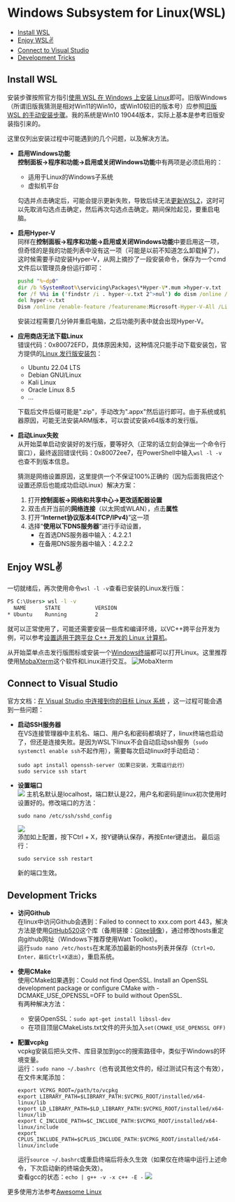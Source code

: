 
# Windows Subsystem for Linux(WSL)

- [Install WSL](#install-wsl)
- [Enjoy WSL✌️](#enjoy-wsl️)
- [Connect to Visual Studio](#connect-to-visual-studio)
- [Development Tricks](#development-tricks)


## Install WSL

安装步骤按照官方指引[使用 WSL 在 Windows 上安装 Linux](https://learn.microsoft.com/zh-cn/windows/wsl/install)即可。旧版Windows（所谓旧版我猜测是相对Win11的Win10，或Win10较旧的版本号）应参照[旧版 WSL 的手动安装步骤](https://learn.microsoft.com/zh-cn/windows/wsl/install-manual)。我的系统是Win10 19044版本，实际上基本是参考旧版安装指引来的。

这里仅列出安装过程中可能遇到的几个问题，以及解决方法。

- **启用Windows功能**   
    **控制面板->程序和功能->启用或关闭Windows功能**中有两项是必须启用的：
    - 适用于Linux的Windows子系统
    - 虚拟机平台

    勾选并点击确定后，可能会提示更新失败，导致后续无法[更新WSL2](https://learn.microsoft.com/zh-cn/windows/wsl/install-manual#step-4---download-the-linux-kernel-update-package)，这时可以先取消勾选点击确定，然后再次勾选点击确定。期间保险起见，要重启电脑。

- **启用Hyper-V**   
    同样在**控制面板->程序和功能->启用或关闭Windows功能**中要启用这一项，但奇怪的是我的功能列表中没有这一项（可能是以前不知道怎么卸载掉了），这时候需要手动安装Hyper-V，从网上摘抄了一段安装命令，保存为一个cmd文件后以管理员身份运行即可：
    ``` cmd
    pushd "%~dp0"
    dir /b %SystemRoot%\servicing\Packages\*Hyper-V*.mum >hyper-v.txt
    for /f %%i in ('findstr /i . hyper-v.txt 2^>nul') do dism /online /norestart /add-package:"%SystemRoot%\servicing\Packages\%%i"
    del hyper-v.txt
    Dism /online /enable-feature /featurename:Microsoft-Hyper-V-All /LimitAccess /ALL
    ```
    安装过程需要几分钟并重启电脑，之后功能列表中就会出现Hyper-V。

- **应用商店无法下载Linux**     
    错误代码：0x80072EFD，具体原因未知，这种情况只能手动下载安装包，官方提供的[Linux 发行版安装包](https://learn.microsoft.com/zh-cn/windows/wsl/install-manual#downloading-distributions)：
    - Ubuntu 22.04 LTS
    - Debian GNU/Linux
    - Kali Linux
    - Oracle Linux 8.5
    - ...
    
    下载后文件后缀可能是".zip"，手动改为".appx"然后运行即可。由于系统或机器原因，可能无法安装ARM版本，可以尝试安装x64版本的发行版。

- **启动Linux失败**     
    从开始菜单启动安装好的发行版，要等好久（正常的话立刻会弹出一个命令行窗口），最终返回错误代码：0x80072ee7，在PowerShell中输入`wsl -l -v`也查不到版本信息。  

    猜测是网络设置原因，这里提供一个不保证100%正确的（因为后面我把这个设置还原后也能成功启动Linux）解决方案：
    1. 打开**控制面板->网络和共享中心->更改适配器设置**
    2. 双击点开当前的**网络连接**（以太网或WLAN），点击**属性**
    3. 打开“**Internet协议版本4(TCP/IPv4)**”这一项
    4. 选择“**使用以下DNS服务器**”进行手动设置，
        - 在首选DNS服务器中输入：4.2.2.1
        - 在备用DNS服务器中输入：4.2.2.2

## Enjoy WSL✌️
一切就绪后，再次使用命令`wsl -l -v`查看已安装的Linux发行版：
``` cmd
PS C:\Users> wsl -l -v
  NAME      STATE           VERSION
* Ubuntu    Running         2
```
就可以正常使用了，可能还需要安装一些库和编译环境，以VC++跨平台开发为例，可以参考[设置适用于跨平台 C++ 开发的 Linux 计算机](https://learn.microsoft.com/zh-cn/cpp/build/get-started-linux-cmake?view=msvc-170#prerequisites)。

从开始菜单点击发行版图标或安装一个[Windows终端](https://apps.microsoft.com/store/detail/windows-terminal/9N0DX20HK701?hl=zh-cn&gl=cn&rtc=1)都可以打开Linux。这里推荐使用[MobaXterm](https://mobaxterm.mobatek.net/)这个软件和Linux进行交互。
![MobaXterm](./img/MobaXterm.png)


## Connect to Visual Studio

官方文档：[在 Visual Studio 中连接到你的目标 Linux 系统](https://learn.microsoft.com/zh-cn/cpp/linux/connect-to-your-remote-linux-computer?view=msvc-170) ，这一过程可能会遇到一些问题：

- **启动SSH服务器**  
  在VS连接管理器中主机名、端口、用户名和密码都填好了，linux终端也启动了，但还是连接失败。是因为WSL下linux不会自动启动ssh服务（`sudo systemctl enable ssh`不起作用），需要每次启动linux时手动启动：
  ``` shell
  sudo apt install openssh-server（如果已安装，无需运行此行）
  sudo service ssh start
  ```

- **设置端口**  
  ![](./img/vs_connect_wsl.png)
  主机名默认是localhost，端口默认是22，用户名和密码是linux初次使用时设置好的。修改端口的方法：
  ``` shell
  sudo nano /etc/ssh/sshd_config
  ```
  ![](./img/wsl_sshd_config.png)  
  添加如上配置，按下Ctrl + X，按Y键确认保存，再按Enter键退出。
  最后运行：
  ``` shell
  sudo service ssh restart
  ```
  新的端口生效。

## Development Tricks

- **访问Github**  
  在linux中访问Github会遇到：Failed to connect to xxx.com port 443，解决方法是使用[GitHub520](https://github.com/521xueweihan/GitHub520)这个库（备用链接：[Gitee镜像](https://gitee.com/meteora/GitHub520)），通过修改hosts重定向github网址（Windows下推荐使用Watt Toolkit）。  
  运行`sudo nano /etc/hosts`在末尾添加最新的hosts列表并保存（`Ctrl+O，Enter，最后Ctrl+X退出`），重启系统。

- **使用CMake**  
  使用CMake如果遇到：Could not find OpenSSL.  Install an OpenSSL development package or configure CMake with -DCMAKE_USE_OPENSSL=OFF to build without OpenSSL.  
  有两种解决方法：  
  - 安装OpenSSL：`sudo apt-get install libssl-dev`
  - 在项目顶层CMakeLists.txt文件的开头加入`set(CMAKE_USE_OPENSSL OFF)`

- **配置vcpkg**  
  vcpkg安装后把头文件、库目录加到gcc的搜索路径中，类似于Windows的环境变量。  
  运行：`sudo nano ~/.bashrc`（也有说其他文件的，经过测试只有这个有效），在文件末尾添加：
  ``` shell
  export VCPKG_ROOT=/path/to/vcpkg
  export LIBRARY_PATH=$LIBRARY_PATH:$VCPKG_ROOT/installed/x64-linux/lib
  export LD_LIBRARY_PATH=$LD_LIBRARY_PATH:$VCPKG_ROOT/installed/x64-linux/lib
  export C_INCLUDE_PATH=$C_INCLUDE_PATH:$VCPKG_ROOT/installed/x64-linux/include
  export CPLUS_INCLUDE_PATH=$CPLUS_INCLUDE_PATH:$VCPKG_ROOT/installed/x64-linux/include
  ```
  运行`source ~/.bashrc`或重启终端后将永久生效（如果仅在终端中运行上述命令，下次启动新的终端会失效）。  
  查看gcc的状态：`echo | g++ -v -x c++ -E -`
  ![](./img/vcpkg_export.png)

更多使用方法参考[Awesome Linux](./Linux.md)
